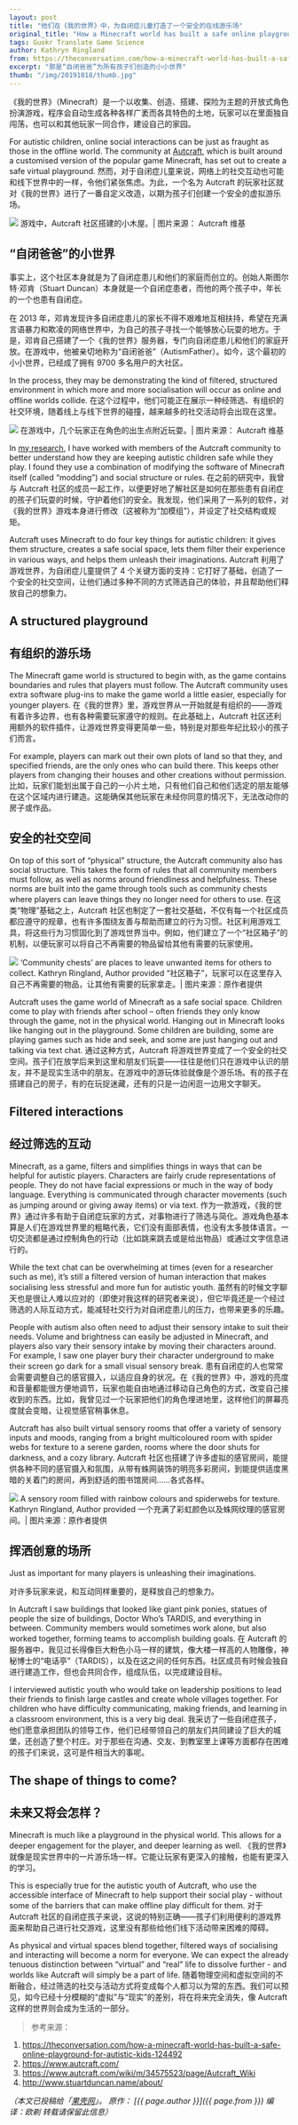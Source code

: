 ```yaml
---
layout: post
title: "他们在《我的世界》中，为自闭症儿童打造了一个安全的在线游乐场"
original_title: "How a Minecraft world has built a safe online playground for autistic kids"
tags: Guokr Translate Game Science
author: Kathryn Ringland
from: https://theconversation.com/how-a-minecraft-world-has-built-a-safe-online-playground-for-autistic-kids-124492
excerpt: "那是“自闭爸爸”为所有孩子们创造的小小世界"
thumb: "/img/20191018/thumb.jpg"
---
```

《我的世界》（Minecraft）是一个以收集、创造、搭建、探险为主题的开放式角色扮演游戏，程序会自动生成各种各样广袤而各具特色的土地，玩家可以在里面独自闯荡，也可以和其他玩家一同合作，建设自己的家园。

For autistic children, online social interactions can be just as fraught as those in the offline world. The community at [Autcraft](https://www.autcraft.com/), which is built around a customised version of the popular game Minecraft, has set out to create a safe virtual playground.
然而，对于自闭症儿童来说，网络上的社交互动也可能和线下世界中的一样，令他们紧张焦虑。为此，一个名为 Autcraft 的玩家社区就对《我的世界》进行了一番自定义改造，以期为孩子们创建一个安全的虚拟游乐场。

<img src="/img/20191018/001.png">
游戏中，Autcraft 社区搭建的小木屋。| 图片来源： Autcraft 维基

## “自闭爸爸”的小世界

事实上，这个社区本身就是为了自闭症患儿和他们的家庭而创立的。创始人斯图尔特·邓肯（Stuart Duncan）本身就是一个自闭症患者，而他的两个孩子中，年长的一个也患有自闭症。

在 2013 年，邓肯发现许多自闭症患儿的家长不得不艰难地互相扶持，希望在充满言语暴力和欺凌的网络世界中，为自己的孩子寻找一个能够放心玩耍的地方。于是，邓肯自己搭建了一个《我的世界》服务器，专门向自闭症患儿和他们的家庭开放。在游戏中，他被亲切地称为“自闭爸爸”（AutismFather）。如今，这个最初的小小世界，已经成了拥有 9700 多名用户的大社区。

In the process, they may be demonstrating the kind of filtered, structured environment in which more and more socialisation will occur as online and offline worlds collide.
在这个过程中，他们可能正在展示一种经筛选、有组织的社交环境，随着线上与线下世界的碰撞，越来越多的社交活动将会出现在这里。

<img src="/img/20191018/001.png">
在游戏中，几个玩家正在角色的出生点附近玩耍。| 图片来源： Autcraft 维基

In [my research](https://kateringland.com/minecraft/), I have worked with members of the Autcraft community to better understand how they are keeping autistic children safe while they play. I found they use a combination of modifying the software of Minecraft itself (called “modding”) and social structure or rules.
在之前的研究中，我曾与 Autcraft 社区的成员一起工作，以便更好地了解社区是如何在那些患有自闭症的孩子们玩耍的时候，守护着他们的安全。我发现，他们采用了一系列的软件，对《我的世界》游戏本身进行修改（这被称为“加模组”），并设定了社交结构或规矩。

Autcraft uses Minecraft to do four key things for autistic children: it gives them structure, creates a safe social space, lets them filter their experience in various ways, and helps them unleash their imaginations.
Autcraft 利用了游戏世界，为自闭症儿童提供了 4 个关键方面的支持：它打好了基础，创造了一个安全的社交空间，让他们通过多种不同的方式筛选自己的体验，并且帮助他们释放自己的想象力。

## A structured playground
## 有组织的游乐场

The Minecraft game world is structured to begin with, as the game contains boundaries and rules that players must follow. The Autcraft community uses extra software plug-ins to make the game world a little easier, especially for younger players.
在《我的世界》里，游戏世界从一开始就是有组织的——游戏有着许多边界，也有各种需要玩家遵守的规则。在此基础上，Autcraft 社区还利用额外的软件插件，让游戏世界变得更简单一些，特别是对那些年纪比较小的孩子们而言。

For example, players can mark out their own plots of land so that they, and specified friends, are the only ones who can build there. This keeps other players from changing their houses and other creations without permission.
比如，玩家们能划出属于自己的一小片土地，只有他们自己和他们选定的朋友能够在这个区域内进行建造。这能确保其他玩家在未经你同意的情况下，无法改动你的房子或作品。

## 安全的社交空间

On top of this sort of “physical” structure, the Autcraft community also has social structure. This takes the form of rules that all community members must follow, as well as norms around friendliness and helpfulness. These norms are built into the game through tools such as community chests where players can leave things they no longer need for others to use.
在这类“物理”基础之上，Autcraft 社区也制定了一套社交基础，不仅有每一个社区成员都应遵守的规章，也有许多围绕友善与帮助而建立的行为习惯。社区利用游戏工具，将这些行为习惯固化到了游戏世界当中。例如，他们建立了一个“社区箱子”的机制，以便玩家可以将自己不再需要的物品留给其他有需要的玩家使用。

<img src="/img/20191018/002.jpg">
‘Community chests’ are places to leave unwanted items for others to collect. Kathryn Ringland, Author provided
“社区箱子”，玩家可以在这里存入自己不再需要的物品，让其他有需要的玩家拿走。| 图片来源：原作者提供

Autcraft uses the game world of Minecraft as a safe social space. Children come to play with friends after school – often friends they only know through the game, not in the physical world. Hanging out in Minecraft looks like hanging out in the playground. Some children are building, some are playing games such as hide and seek, and some are just hanging out and talking via text chat.
通过这种方式，Autcraft 将游戏世界变成了一个安全的社交空间。孩子们在放学后来到这里和朋友们玩耍——往往是他们只在游戏中认识的朋友，并不是现实生活中的朋友。在游戏中的游玩体验就像是个游乐场。有的孩子在搭建自己的房子，有的在玩捉迷藏，还有的只是一边闲逛一边用文字聊天。

## Filtered interactions
## 经过筛选的互动

Minecraft, as a game, filters and simplifies things in ways that can be helpful for autistic players. Characters are fairly crude representations of people. They do not have facial expressions or much in the way of body language. Everything is communicated through character movements (such as jumping around or giving away items) or via text.
作为一款游戏，《我的世界》通过许多有助于自闭症玩家的方式，对事物进行了筛选与简化。游戏角色基本算是人们在游戏世界里的粗略代表，它们没有面部表情，也没有太多肢体语言。一切交流都是通过控制角色的行动（比如跳来跳去或是给出物品）或通过文字信息进行的。

While the text chat can be overwhelming at times (even for a researcher such as me), it’s still a filtered version of human interaction that makes socialising less stressful and more fun for autistic youth.
虽然有的时候文字聊天也是很让人难以应对的（即使对我这样的研究者来说），但它毕竟还是一个经过筛选的人际互动方式，能减轻社交行为对自闭症患儿的压力，也带来更多的乐趣。

People with autism also often need to adjust their sensory intake to suit their needs. Volume and brightness can easily be adjusted in Minecraft, and players also vary their sensory intake by moving their characters around. For example, I saw one player bury their character underground to make their screen go dark for a small visual sensory break.
患有自闭症的人也常常会需要调整自己的感官摄入，以适应自身的状况。在《我的世界》中，游戏的亮度和音量都能很方便地调节，玩家也能自由地通过移动自己角色的方式，改变自己接收到的东西。比如，我曾见过一个玩家把他们的角色埋进地里，这样他们的屏幕亮度就会变暗，让视觉感官稍事休息。

Autcraft has also built virtual sensory rooms that offer a variety of sensory inputs and moods, ranging from a bright multicoloured room with spider webs for texture to a serene garden, rooms where the door shuts for darkness, and a cozy library.
Autcraft 社区也搭建了许多虚拟的感官房间，能提供各种不同的感官摄入和氛围，从带有蛛网装饰的明亮多彩房间，到能提供适度黑暗的关着门的房间，再到舒适的图书馆房间……各式各样。

<img src="/img/20191018/002.jpg">
A sensory room filled with rainbow colours and spiderwebs for texture. Kathryn Ringland, Author provided
一个充满了彩虹颜色以及蛛网纹理的感官房间。| 图片来源：原作者提供

## 挥洒创意的场所

Just as important for many players is unleashing their imaginations.

对许多玩家来说，和互动同样重要的，是释放自己的想象力。

In Autcraft I saw buildings that looked like giant pink ponies, statues of people the size of buildings, Doctor Who’s TARDIS, and everything in between. Community members would sometimes work alone, but also worked together, forming teams to accomplish building goals.
在 Autcraft 的服务器中，我见过长得像巨大粉色小马一样的建筑，像大楼一样高的人物雕像，神秘博士的“电话亭”（TARDIS），以及在这之间的任何东西。社区成员有时候会独自进行建造工作，但也会共同合作，组成队伍，以完成建设目标。

I interviewed autistic youth who would take on leadership positions to lead their friends to finish large castles and create whole villages together. For children who have difficulty communicating, making friends, and learning in a classroom environment, this is a very big deal.
我采访了一些自闭症孩子，他们愿意承担团队的领导工作，他们已经带领自己的朋友们共同建设了巨大的城堡，还创造了整个村庄。对于那些在沟通、交友、到教室里上课等方面都存在困难的孩子们来说，这可是件相当大的事呢。

## The shape of things to come?
## 未来又将会怎样？

Minecraft is much like a playground in the physical world. This allows for a deeper engagement for the player, and deeper learning as well.
《我的世界》就像是现实世界中的一片游乐场一样。它能让玩家有更深入的接触，也能有更深入的学习。

This is especially true for the autistic youth of Autcraft, who use the accessible interface of Minecraft to help support their social play - without some of the barriers that can make offline play difficult for them.
对于 Autcraft 社区的自闭症孩子来说，这说的特别正确——孩子们利用便利的游戏界面来帮助自己进行社交游戏，这里没有那些给他们线下活动带来困难的障碍。

As physical and virtual spaces blend together, filtered ways of socialising and interacting will become a norm for everyone. We can expect the already tenuous distinction between “virtual” and “real” life to dissolve further - and worlds like Autcraft will simply be a part of life.
随着物理空间和虚拟空间的不断融合，经过筛选的社交与活动方式将变成每个人都习以为常的东西。我们可以预见，如今已经十分模糊的“虚拟”与“现实”的差别，将在将来完全消失，像 Autcraft 这样的世界则会成为生活的一部分。


> 参考来源：

1. https://theconversation.com/how-a-minecraft-world-has-built-a-safe-online-playground-for-autistic-kids-124492
2. https://www.autcraft.com/
3. https://www.autcraft.com/wiki/m/34575523/page/Autcraft_Wiki
4. http://www.stuartduncan.name/about/

_（本文已投稿给「[果壳网](https://www.guokr.com/)」。 原作： [{{ page.author }}]({{ page.from }}) 编译：欧剃 转载请保留此信息）_

